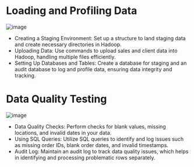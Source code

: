 # Loading and Profiling Data

![image](https://github.com/user-attachments/assets/789bb03d-698e-42f7-9de3-7f39dfdb7e01)

- Creating a Staging Environment: Set up a structure to land staging data and create necessary directories in Hadoop.
- Uploading Data: Use commands to upload sales and client data into Hadoop, handling multiple files efficiently.
- Setting Up Databases and Tables: Create a database for staging and an audit database to log and profile data, ensuring data integrity and tracking.

# Data Quality Testing

![image](https://github.com/user-attachments/assets/bd93c948-a15e-4824-9cbf-80673be716aa)

- Data Quality Checks: Perform checks for blank values, missing locations, and invalid dates in your data.
- Using SQL Queries: Utilize SQL queries to identify and log issues such as missing order IDs, blank order dates, and invalid timestamps.
- Audit Log: Maintain an audit log to track data quality issues, which helps in identifying and processing problematic rows separately.
